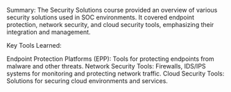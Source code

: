 Summary:
The Security Solutions course provided an overview of various security solutions used in SOC environments. It covered endpoint protection, network security, and cloud security tools, emphasizing their integration and management.

Key Tools Learned:

Endpoint Protection Platforms (EPP): Tools for protecting endpoints from malware and other threats.
Network Security Tools: Firewalls, IDS/IPS systems for monitoring and protecting network traffic.
Cloud Security Tools: Solutions for securing cloud environments and services.

